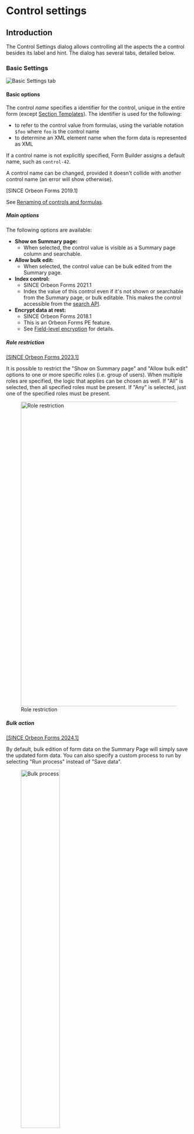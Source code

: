 # Control settings

## Introduction

The Control Settings dialog allows controlling all the aspects the a control besides its label and hint. The dialog
has several tabs, detailed below.

### Basic Settings

![Basic Settings tab](images/control-settings.png)

#### Basic options

The control *name* specifies a identifier for the control, unique in the entire form (except [Section Templates](section-templates.md)). The
identifier is used for the following:

- to refer to the control value from formulas, using the variable notation `$foo` where `foo` is the control name
- to determine an XML element name when the form data is represented as XML

If a control name is not explicitly specified, Form Builder assigns a default name, such as `control-42`.

A control name can be changed, provided it doesn't collide with another control name (an error will show otherwise).

[SINCE Orbeon Forms 2019.1]

See [Renaming of controls and formulas](/form-builder/formulas.md#renaming-of-controls-and-formulas).

##### Main options

The following options are available:

- __Show on Summary page:__
    - When selected, the control value is visible as a Summary page column and searchable.
- __Allow bulk edit:__
    - When selected, the control value can be bulk edited from the Summary page.
- __Index control:__
    - SINCE Orbeon Forms 2021.1
    - Index the value of this control even if it's not shown or searchable from the Summary page, or bulk editable. This makes the control accessible from the [search API](../form-runner/api/persistence/search.md).
- __Encrypt data at rest:__
    - SINCE Orbeon Forms 2018.1
    - This is an Orbeon Forms PE feature.
    - See [Field-level encryption](/form-builder/field-level-encryption.md) for details.

##### Role restriction

[\[SINCE Orbeon Forms 2023.1\]](/release-notes/orbeon-forms-2023.1.md)

It is possible to restrict the "Show on Summary page" and "Allow bulk edit" options to one or more specific roles (i.e. group of users). When multiple roles are specified, the logic that applies can be chosen as well. If "All" is selected, then all specified roles must be present. If "Any" is selected, just one of the specified roles must be present.

<figure>
    <picture>
        <img alt="Role restriction" src="images/control-settings-restrict-to-role.png" width="829">
    </picture>
    <figcaption>Role restriction</figcaption>
</figure>

##### Bulk action

[\[SINCE Orbeon Forms 2024.1\]](/release-notes/orbeon-forms-2024.1.md)

By default, bulk edition of form data on the Summary Page will simply save the updated form data. You can also specify a custom process to run by selecting "Run process" instead of "Save data".

<figure>
    <picture>
        <img alt="Bulk process" src="images/control-settings-bulk-process.png" width="50%">
    </picture>
    <figcaption>Bulk process</figcaption>
</figure>

The selected process is responsible for saving the data.

It's possible to specify a list of processes available for selection in the Control Settings dialog. This is done by specifying the following property:

```xml
<property
    as="xs:string"
    name="oxf.fr.summary.bulk-processes.*.*"
    value="process1 process2"/>
```

The value is a space-separated list of process names. By default, this property is empty.

##### Email options
    
The following email options are available:

*NOTE: SINCE Orbeon Forms 2018.2, these options are in a separate list.*
    
- __Email recipient:__
    - When selected, the control is used to determine an email recipient ("To:") when the form data is sent by email.
    - If more than one non-blank email addresses is found, they are all included as email recipients. In addition, the `oxf.fr.email.to` property is used.
    - A single control value can contain more than one email address, separated by commas (`,`) or spaces.
- __Email carbon copy recipient:__
    - SINCE Orbeon Forms 2017.1
    - When selected, the control is used to determine a carbon copy email recipient ("Cc:") when the form data is sent by email.
    - If more than one non-blank email addresses is found, they are all included as email recipients. In addition, the `oxf.fr.email.cc` property is used.
    - A single control value can contain more than one email address, separated by commas (`,`) or spaces.
- __Email blind carbon copy recipient:__
    - SINCE Orbeon Forms 2017.1
    - When selected, the control is used to determine a blind carbon copy email recipient ("Bcc:") when the form data is sent by email.
    - If more than one non-blank email addresses is found, they are all included as email recipients. In addition, the `oxf.fr.email.bcc` property is used.
    - A single control value can contain more than one email address, separated by commas (`,`) or spaces.
- __Email sender:__
    - SINCE Orbeon Forms 2017.1
    - When selected, the control is used to determine an email sender ("From:") when the form data is sent by email.
    - Only *one* "From:" email address is used, specifically the first non-blank address selected in the form. If no such address is found the `oxf.fr.email.from` property is used.
- __Email reply-to:__
    - SINCE Orbeon Forms 2020.1
    - When selected, the control is used to determine a reply-to address ("Reply-To:") when the form data is sent by email.
    - Only *one* "Reply-To:" email address is used, specifically the first non-blank address selected in the form. If no such address is found the `oxf.fr.email.reply-to` property is used.
- __Exclude from email body:__
    - SINCE Orbeon Forms 2018.1
    - When using "All Control Values" in an [email body template](email-settings.md), controls selected with this checkbox will be
      *excluded* and omitted from the email body.
- __Include as email attachment__:
    - SINCE Orbeon Forms 2016.1
    - this option only shows for file and image attachments
    - when the property `oxf.fr.email.attach-files` is set to `selected`, only file and image attachments with this option checked are attached to the email
- __Show in email subject:__
    - DEPRECATED SINCE Orbeon Forms 2018.1: Use a [template for the subject](email-settings.md) instead.
    - When selected, the control value is used as part of the subject of the email when the form data is sent by email.
    - If more than one non-blank values are found, they are all included in the email subject, comma-separated.

[SINCE Orbeon Forms 2021.1.4]

Email addresses can now contain a name, following the standard syntax:

```
John Smith <john@example.org>
```

Or:

```
"John Smith" <john@example.org>
```

When more than one email is present, if you specify names, you must use commas exclusively as a separator (with whitespace allowed around commas):

```
John Smith <john@example.org>, Alice <alice@acme.org>
```

Or:

```
"John Smith" <john@example.org>, "Alice" <alice@acme.org>
```

#### Name of the PDF field

[SINCE Orbeon Forms 2018.2]

This informational field shows the name of the field to use when using a PDF template.

See also [PDF templates](/form-runner/feature/pdf-templates.md).

#### Custom CSS classes

The "Custom CSS Classes" field allows you to add CSS classes that will be applied to the control in the resulting HTML. This is useful for applying custom styling. Note that CSS classes themselves do not directly define styles; instead, they serve as space-separated tokens that you can reference in [your own CSS files](/form-runner/styling/css.md).  

For example, you might specify:  

```
my-name-field my-highlight
```  

In this example, the `my-` prefix is used as a best practice to prevent conflicts with other CSS classes on the page. In your custom CSS file, you can target these classes using a selector, such as:  

```css
.orbeon .my-name-field.my-highlight input {
  border-color: blue;
}
```

#### Autocomplete attribute

[\[SINCE Orbeon Forms 2023.1\]](/release-notes/orbeon-forms-2023.1.md)

The "Autocomplete attribute" dropdown allows specifying an [HTML autocomplete value](https://developer.mozilla.org/en-US/docs/Web/HTML/Attributes/autocomplete) for controls for which it makes sense to do so. Such a value tells the browser that it can suggest values for the field or, in the case of the `off` value, that it shouldn't suggest any value.

#### Control appearance

[SINCE Orbeon Forms 4.10]

Some controls support more than one appearance. For example, a single selection control can appear as a dropdown menu,
or as radio buttons. When available, the "Control Appearance" selector allows selecting and changing the appearance of
the control.

See also [How the new Form Builder Appearance Selector Works](https://blog.orbeon.com/2015/06/how-new-form-builder-appearance.html).

#### Custom control settings

Some controls have custom settings. For example:

![Custom Control Settings](images/control-settings-custom-properties.png)

The following controls have custom settings:

- [Number](/form-runner/component/number.md#form-builder-customer-settings)
- [Currency](/form-runner/component/currency.md#form-builder-customer-settings)
- [US Phone Number](/form-runner/component/us-phone.md#form-builder-customer-settings)
- Date
- Time
- Date and Time
- [Dropdown Date](/form-runner/component/dropdown-date.md#form-builder-customer-settings)
- Dropdown
- Dropdown with Search
- [File Attachment](/form-runner/component/attachment.md#form-builder-customer-settings)
- [Image Attachment](/form-runner/component/image-attachment.md#form-builder-customer-settings) [SINCE Orbeon Forms 2022.1]

See also [Control metadata for the Control Settings dialog](metadata.md#control-metadata-for-the-control-settings-dialog)

#### Automatic PDF options

[SINCE Orbeon Forms 2021.1]

When producing a PDF file, single-selection controls like the "Static Dropdown" normally just output the selected value. However, in some cases, it is useful for the user to see all the available options.

You can achieve this with the "Automatic PDF" options in the "Control Settings" dialog for single-selection controls. This option is hierarchical: you can set it at the field level, form level, or globally. They are:

- __Use default__: use the form settings, and if they also have "Use default" use the property (see below)
- __Show the selected value only__: the label for the selected value shows
- __Show all values as radio buttons__: all possible values show as radio buttons and the selected value, if any, shows selected 

![Automatic PDF options](/form-builder/images/control-settings-pdf-options.png)

The supported properties are:

- `oxf.xforms.xbl.fr.dropdown-select1.pdf-appearance.*.*`
- `oxf.xforms.xbl.fr.dropdown-select1-search.pdf-appearance.*.*`

The possible values for each property are:

- empty: show the selected value only (default)
- `full`: show all values as radio buttons

Example to change the default the "Static Dropdown" control to showing all values in the automatic PDF:

```xml
<property 
    as="xs:string" 
    name="oxf.xforms.xbl.fr.dropdown-select1.pdf-appearance.*.*"
    value="full"/>
```

The global default is "Show the selected value only".

### Validations and alerts

![Validations and alerts tab](images/control-settings-validations.png)

See [Form Builder Validation](validation.md) for details.

### Formulas

![Formulas tab](images/control-settings-formulas.png)

See [Formulas](formulas.md) for details.

[SINCE Orbeon Forms 2018.2]

The "Yes" and "No" options have their own radio button. Select "Formula" to enter a dynamic "Visibility" or "Read-Only" formula.

### Explanatory Text

[SINCE Orbeon Forms 2019.1]

For the Explanatory Text control only, you can modify the text in this location, including making the text dynamic using templates as is the case for the Label, Hint and Help Message.

![Explanatory Text tab](images/control-settings-explanatory-text.png)

### Label and Hint

[SINCE Orbeon Forms 2017.2]

In addition to setting a control's label and hint in place in the form area, you can also set and update them in this tab. You can switch between plain text and HTML text as well. The "Previous" and "Next" buttons allow quick navigation between controls.

![Label tab](images/control-settings-label-hint.png)

#### Automatic hints

[\[SINCE Orbeon Forms 2023.1\]](/release-notes/orbeon-forms-2023.1.md)

For attachment controls, in addition to the hint you provide for the control, Orbeon Forms can add an automatic hint informing the user about the maximum allowed file size and the accepted file types, if you have specified such validations in the Validations and Alerts tab.

Automatic hints are disabled by default, and you can enable them for a specific control in the Control Settings dialog, for all controls in a form in the Form Settings dialog, or globally using the property below. A setting other than "Default" in the Control Settings dialog box overrides a setting other than "Use property" in the Form Settings dialog box, which overrides the value of the property below.

```xml
<property 
    as="xs:boolean"
    name="oxf.fr.detail.hint.automatic.*.*"                           
    value="true"/>
```

### Help Message

![Help tab](images/control-settings-help.png)

This allows specifying some help text, which can be plain text or rich text when the "Use HTML" checkbox is selected.

The help message is available at runtime through a help icon positioned next to the control. By default, the icon opens a pop-up containing the help text. In *noscript* mode (removed since Orbeon Forms 2018.1), the icon links to a help section at the bottom of the form.

The help text is localizable.

See also [Improving how we show help messages](https://blog.orbeon.com/2014/01/improving-how-we-show-help-messages.html).

### Dynamic labels, hints and help messages

[SINCE Orbeon Forms 2018.1]

Controls support *dynamic* labels, hints, and help messages. This means that, instead of being specified once and for all at form design time, labels, hints and help messages can incorporate dynamic parts such as control values and other custom expressions.

For more, see [Template syntax](template-syntax.md).

### Language selector

[\[SINCE Orbeon Forms 2023.1\]](/release-notes/orbeon-forms-2023.1.md)

When multiple languages are available for the form, a language selector allows selecting the language for which localizable texts are being edited (e.g. Validations and Alerts, Label, Hint, and Help Message) directly from the Control Settings dialog.

![Language selector](images/control-settings-language.selector.png)

## Keyboard shortcuts

See [Keyboard shortcuts](keyboard-shortcuts.md).

## See also

- [Control metadata for the Control Settings dialog](metadata.md#control-metadata-for-the-control-settings-dialog)
- [Form Builder Validation](validation.md)
- [Formulas](formulas.md)
- [Template syntax](template-syntax.md)
- Blog posts
    - [Enhanced validation in Form Builder and Form Runner](https://blog.orbeon.com/2013/07/enhanced-validation-in-form-builder-and.html)
    - [Improving how we show help messages](https://blog.orbeon.com/2014/01/improving-how-we-show-help-messages.html)
    - [How the new Form Builder Appearance Selector Works](https://blog.orbeon.com/2015/06/how-new-form-builder-appearance.html)
    - [Improved constraints on attachments uploads](https://blog.orbeon.com/2017/04/improved-constraints-on-attachments.html)
    - [More flexible email senders and recipients](https://blog.orbeon.com/2017/05/more-flexible-email-senders-and.html)
